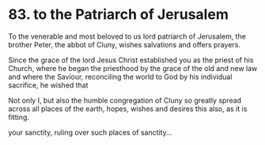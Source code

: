 # 83. to the Patriarch of Jerusalem

To the venerable and most beloved to us lord patriarch of Jerusalem, the brother Peter, the abbot of Cluny, wishes salvations and offers prayers.

Since the grace of the lord Jesus Christ established you as the priest of his Church, where he began the priesthood by the grace of the old and new law and where the Saviour, reconciling the world to God by his individual sacrifice, he wished that 

Not only I, but also the humble congregation of Cluny so greatly spread across all places of the earth, hopes, wishes and desires this also, as it is fitting.

your sanctity, ruling over such places of sanctity…

